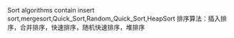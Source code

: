 Sort algorithms contain insert sort,mergesort,Quick_Sort,Random_Quick_Sort,HeapSort
排序算法：插入排序，合并排序，快速排序，随机快速排序，堆排序
